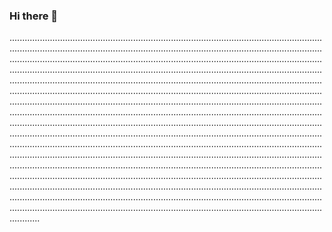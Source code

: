 ### Hi there 👋

........................................................................................................................................................................................................................................................................................................................................................................................................................................................................................................................................................................................................................................................................................................................................................................................................................................................................................................................................................................................................................................................................................................................................................................................................................................................................................................................................................................................................................................................................................................................................................................................................................................................................................................................................................................................................................................................................................................................................................................................................................................................................................................................................................................................................